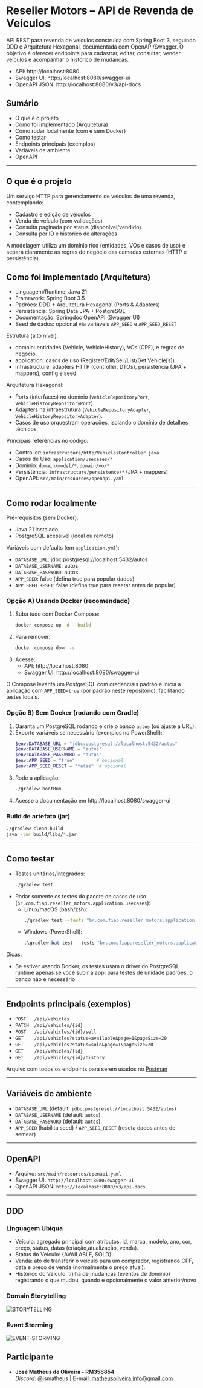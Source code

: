 # Reseller Motors – API de Revenda de Veículos

API REST para revenda de veículos construída com Spring Boot 3, seguindo DDD e Arquitetura Hexagonal, documentada com OpenAPI/Swagger. O objetivo é oferecer endpoints para cadastrar, editar, consultar, vender veículos e acompanhar o histórico de mudanças.

- API: http://localhost:8080
- Swagger UI: http://localhost:8080/swagger-ui
- OpenAPI JSON: http://localhost:8080/v3/api-docs

## Sumário
- O que é o projeto
- Como foi implementado (Arquitetura)
- Como rodar localmente (com e sem Docker)
- Como testar
- Endpoints principais (exemplos)
- Variáveis de ambiente
- OpenAPI

---

## O que é o projeto
Um serviço HTTP para gerenciamento de veículos de uma revenda, contemplando:
- Cadastro e edição de veículos
- Venda de veículo (com validações)
- Consulta paginada por status (disponível/vendido)
- Consulta por ID e histórico de alterações

A modelagem utiliza um domínio rico (entidades, VOs e casos de uso) e separa claramente as regras de negócio das camadas externas (HTTP e persistência).

## Como foi implementado (Arquitetura)
- Linguagem/Runtime: Java 21
- Framework: Spring Boot 3.5
- Padrões: DDD + Arquitetura Hexagonal (Ports & Adapters)
- Persistência: Spring Data JPA + PostgreSQL
- Documentação: Springdoc OpenAPI (Swagger UI)
- Seed de dados: opcional via variáveis `APP_SEED` e `APP_SEED_RESET`

Estrutura (alto nível):
- domain: entidades (Vehicle, VehicleHistory), VOs (CPF), e regras de negócio.
- application: casos de uso (Register/Edit/Sell/List/Get Vehicle[s]).
- infrastructure: adapters HTTP (controller, DTOs), persistência (JPA + mappers), config e seed.

Arquitetura Hexagonal:
- Ports (interfaces) no domínio (`VehicleRepositoryPort`, `VehicleHistoryRepositoryPort`).
- Adapters na infraestrutura (`VehicleRepositoryAdapter`, `VehicleHistoryRepositoryAdapter`).
- Casos de uso orquestram operações, isolando o domínio de detalhes técnicos.

Principais referências no código:
- Controller: `infrastructure/http/VehiclesController.java`
- Casos de Uso: `application/usecases/*`
- Domínio: `domain/model/*`, `domain/vo/*`
- Persistência: `infrastructure/persistence/*` (JPA + mappers)
- OpenAPI: `src/main/resources/openapi.yaml`

---

## Como rodar localmente

Pré-requisitos (sem Docker):
- Java 21 instalado
- PostgreSQL acessível (local ou remoto)

Variáveis com defaults (em `application.yml`):
- `DATABASE_URL`: jdbc:postgresql://localhost:5432/autos
- `DATABASE_USERNAME`: autos
- `DATABASE_PASSWORD`: autos
- `APP_SEED`: false (defina true para popular dados)
- `APP_SEED_RESET`: false (defina true para resetar antes de popular)

### Opção A) Usando Docker (recomendado)
1. Suba tudo com Docker Compose:
   ```bash
   docker compose up -d --build
   ```
2. Para remover:
   ```bash
   docker compose down -v
   ```
3. Acesse:
   - API: http://localhost:8080
   - Swagger UI: http://localhost:8080/swagger-ui

O Compose levanta um PostgreSQL com credenciais padrão e inicia a aplicação com `APP_SEED=true` (por padrão neste repositório), facilitando testes locais.

### Opção B) Sem Docker (rodando com Gradle)
1. Garanta um PostgreSQL rodando e crie o banco `autos` (ou ajuste a URL).
2. Exporte variáveis se necessário (exemplos no PowerShell):
   ```powershell
   $env:DATABASE_URL = "jdbc:postgresql://localhost:5432/autos"
   $env:DATABASE_USERNAME = "autos"
   $env:DATABASE_PASSWORD = "autos"
   $env:APP_SEED = "true"        # opcional
   $env:APP_SEED_RESET = "false"  # opcional
   ```
3. Rode a aplicação:
   ```bash
   ./gradlew bootRun
   ```
4. Acesse a documentação em http://localhost:8080/swagger-ui

### Build de artefato (jar)
```bash
./gradlew clean build
java -jar build/libs/*.jar
```

---

## Como testar
- Testes unitários/integrados:
  ```bash
  ./gradlew test
  ```
- Rodar somente os testes do pacote de casos de uso (`br.com.fiap.reseller_motors.application.usecases`):
  - Linux/macOS (bash/zsh):
    ```bash
    ./gradlew test --tests "br.com.fiap.reseller_motors.application.usecases.*"
    ```
  - Windows (PowerShell):
    ```powershell
    .\gradlew.bat test --tests 'br.com.fiap.reseller_motors.application.usecases.*'
    ```
Dicas:
- Se estiver usando Docker, os testes usam o driver do PostgreSQL runtime apenas se você subir a app; para testes de unidade padrões, o banco não é necessário.

---

## Endpoints principais (exemplos)
- `POST   /api/vehicles`
- `PATCH  /api/vehicles/{id}`
- `POST   /api/vehicles/{id}/sell`
- `GET    /api/vehicles?status=available&page=1&pageSize=20`
- `GET    /api/vehicles?status=sold&page=1&pageSize=20`
- `GET    /api/vehicles/{id}`
- `GET    /api/vehicles/{id}/history`

Arquivo com todos os endpoints para serem usados no [Postman](/assets/postman_collection.json)

---

## Variáveis de ambiente
- `DATABASE_URL` (default: `jdbc:postgresql://localhost:5432/autos`)
- `DATABASE_USERNAME` (default: `autos`)
- `DATABASE_PASSWORD` (default: `autos`)
- `APP_SEED` (habilita seed) / `APP_SEED_RESET` (reseta dados antes de semear)

---

## OpenAPI
- Arquivo: `src/main/resources/openapi.yaml`
- Swagger UI: `http://localhost:8080/swagger-ui`
- OpenAPI JSON: `http://localhost:8080/v3/api-docs`

---

## DDD

### Linguagem Ubíqua

- Veículo: agregado principal com atributos: id, marca, modelo, ano, cor, preço, status, datas (criação,atualização, venda).  
- Status do Veículo: {AVAILABLE, SOLD}.  
- Venda: ato de transferir o veículo para um comprador, registrando CPF, data e preço de venda (normalmente o preço atual).  
- Histórico do Veículo: trilha de mudanças (eventos de domínio) registrando o que mudou, quando e opcionalmente o valor anterior/novo

### Domain Storytelling
![STORYTELLING](./assets/ddd-storytelling.png)

### Event Storming
![EVENT-STORMING](./assets/ddd-event-storming.png)

## Participante
- **José Matheus de Oliveira - RM358854**  
  *Discord*: @jsmatheus | E-mail: matheusoliveira.info@gmail.com